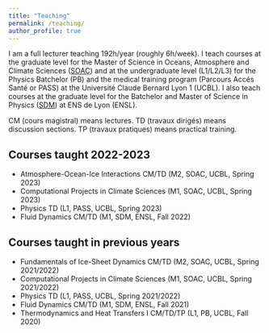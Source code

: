 ```yaml
---
title: "Teaching"
permalink: /teaching/
author_profile: true
---
```


I am a full lecturer teaching 192h/year (roughly 6h/week). I teach courses at the graduate level for the Master of Science in Oceans, Atmosphere and Climate Sciences ([SOAC](https://master-soac.univ-lyon1.fr/icap_website/view/3634)) and at the undergraduate level (L1/L2/L3) for the Physics Batchelor (PB) and the medical training program (Parcours Accés Santé or PASS) at the Université Claude Bernard Lyon 1 (UCBL). I also teach courses at the graduate level for the Batchelor and Master of Science in Physics ([SDM](http://www.ens-lyon.fr/MasterSDM/)) at ENS de Lyon (ENSL). 

CM (cours magistral) means lectures. TD (travaux dirigés) means discussion sections. TP (travaux pratiques) means practical training.

## Courses taught 2022-2023

* Atmosphere-Ocean-Ice Interactions CM/TD (M2, SOAC, UCBL, Spring 2023)
* Computational Projects in Climate Sciences (M1, SOAC, UCBL, Spring 2023)
* Physics TD (L1, PASS, UCBL, Spring 2023)
* Fluid Dynamics CM/TD (M1, SDM, ENSL, Fall 2022)

## Courses taught in previous years

* Fundamentals of Ice-Sheet Dynamics CM/TD (M2, SOAC, UCBL, Spring 2021/2022)
* Computational Projects in Climate Sciences (M1, SOAC, UCBL, Spring 2021/2022)
* Physics TD (L1, PASS, UCBL, Spring 2021/2022)
* Fluid Dynamics CM/TD (M1, SDM, ENSL, Fall 2021)
* Thermodynamics and Heat Transfers I CM/TD/TP (L1, PB, UCBL, Fall 2020)

